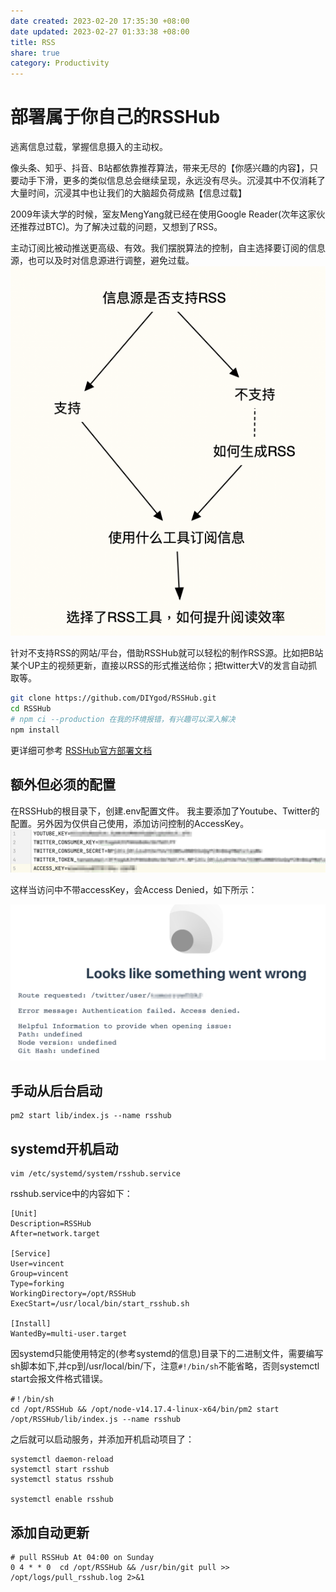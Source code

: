 ```yaml
---
date created: 2023-02-20 17:35:30 +08:00
date updated: 2023-02-27 01:33:38 +08:00
title: RSS
share: true
category: Productivity
---
```

# 部署属于你自己的RSSHub
逃离信息过载，掌握信息摄入的主动权。

像头条、知乎、抖音、B站都依靠推荐算法，带来无尽的【你感兴趣的内容】，只要动手下滑，更多的类似信息总会继续呈现，永远没有尽头。沉浸其中不仅消耗了大量时间，沉浸其中也让我们的大脑超负荷成熟【信息过载】

2009年读大学的时候，室友MengYang就已经在使用Google Reader(次年这家伙还推荐过BTC)。为了解决过载的问题，又想到了RSS。

主动订阅比被动推送更高级、有效。我们摆脱算法的控制，自主选择要订阅的信息源，也可以及时对信息源进行调整，避免过载。
![2023-02-23_12.36.38.png](../img/2023-02-23_12.36.38.png)



针对不支持RSS的网站/平台，借助RSSHub就可以轻松的制作RSS源。比如把B站某个UP主的视频更新，直接以RSS的形式推送给你；把twitter大V的发言自动抓取等。

```bash
git clone https://github.com/DIYgod/RSSHub.git
cd RSSHub
# npm ci --production 在我的环境报错，有兴趣可以深入解决
npm install 
```
更详细可参考 [RSSHub官方部署文档](https://docs.rsshub.app/install/#shou-dong-bu-shu-an-zhuang)

## 额外但必须的配置

在RSSHub的根目录下，创建.env配置文件。
我主要添加了Youtube、Twitter的配置。另外因为仅供自己使用，添加访问控制的AccessKey。
![2023-02-20_at_17_39_43.png](../img/2023-02-20_at_17_39_43.png)

这样当访问中不带accessKey，会Access Denied，如下所示：

![2023-02-20_at_17_59_09.png](../img/2023-02-20_at_17_59_09.png)
## 手动从后台启动

```
pm2 start lib/index.js --name rsshub
```

## systemd开机启动

```
vim /etc/systemd/system/rsshub.service
```

rsshub.service中的内容如下：

```
[Unit]  
Description=RSSHub  
After=network.target  
  
[Service]  
User=vincent  
Group=vincent  
Type=forking  
WorkingDirectory=/opt/RSSHub  
ExecStart=/usr/local/bin/start_rsshub.sh  
  
[Install]  
WantedBy=multi-user.target
```

因systemd只能使用特定的(参考systemd的信息)目录下的二进制文件，需要编写sh脚本如下,并cp到/usr/local/bin/下，注意`#!/bin/sh`不能省略，否则systemctl start会报文件格式错误。
```
#！/bin/sh  
cd /opt/RSSHub && /opt/node-v14.17.4-linux-x64/bin/pm2 start /opt/RSSHub/lib/index.js --name rsshub
```

之后就可以启动服务，并添加开机启动项目了：
```
systemctl daemon-reload
systemctl start rsshub
systemctl status rsshub

systemctl enable rsshub
```

## 添加自动更新

```
# pull RSSHub At 04:00 on Sunday  
0 4 * * 0  cd /opt/RSSHub && /usr/bin/git pull >> /opt/logs/pull_rsshub.log 2>&1
```
